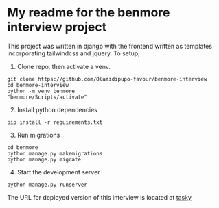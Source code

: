 # My readme for the benmore interview project

This project was written in django with the frontend written as templates incorporating tailwindcss and jquery.
To setup,

1. Clone repo, then activate a venv.

```
git clone https://github.com/Olamidipupo-favour/benmore-interview
cd benmore-interview
python -m venv benmore
"benmore/Scripts/activate"
```

2.  Install python dependencies

```
pip install -r requirements.txt
```

3. Run migrations

```
cd benmore
python manage.py makemigrations
python manage.py migrate
```

4. Start the development server

```
python manage.py runserver
```

The URL for deployed version of this interview is located at [tasky](https://benmore-interview.onrender.com/)
